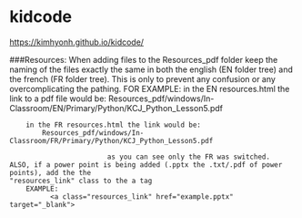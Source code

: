 # kidcode

https://kimhyonh.github.io/kidcode/


###Resources:
	When adding files to the Resources_pdf folder keep the naming of the files exactly the same in both
	the english (EN folder tree) and the french (FR folder tree). This is only to prevent any confusion or
	any overcomplicating the pathing. 
	FOR EXAMPLE:
		in the EN resources.html the link to a pdf file would be:
			Resources_pdf/windows/In-Classroom/EN/Primary/Python/KCJ_Python_Lesson5.pdf
		
		in the FR resources.html the link would be:
			Resources_pdf/windows/In-Classroom/FR/Primary/Python/KCJ_Python_Lesson5.pdf
							   
							as you can see only the FR was switched.
	ALSO, if a power point is being added (.pptx the .txt/.pdf of power points), add the the 
	"resources_link" class to the a tag
		EXAMPLE:
			  <a class="resources_link" href="example.pptx" target="_blank">

	